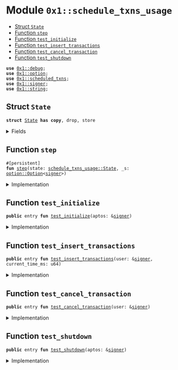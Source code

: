 
<a id="0x1_schedule_txns_usage"></a>

# Module `0x1::schedule_txns_usage`



-  [Struct `State`](#0x1_schedule_txns_usage_State)
-  [Function `step`](#0x1_schedule_txns_usage_step)
-  [Function `test_initialize`](#0x1_schedule_txns_usage_test_initialize)
-  [Function `test_insert_transactions`](#0x1_schedule_txns_usage_test_insert_transactions)
-  [Function `test_cancel_transaction`](#0x1_schedule_txns_usage_test_cancel_transaction)
-  [Function `test_shutdown`](#0x1_schedule_txns_usage_test_shutdown)


<pre><code><b>use</b> <a href="../../aptos-stdlib/doc/debug.md#0x1_debug">0x1::debug</a>;
<b>use</b> <a href="../../aptos-stdlib/../move-stdlib/doc/option.md#0x1_option">0x1::option</a>;
<b>use</b> <a href="scheduled_txns.md#0x1_scheduled_txns">0x1::scheduled_txns</a>;
<b>use</b> <a href="../../aptos-stdlib/../move-stdlib/doc/signer.md#0x1_signer">0x1::signer</a>;
<b>use</b> <a href="../../aptos-stdlib/../move-stdlib/doc/string.md#0x1_string">0x1::string</a>;
</code></pre>



<a id="0x1_schedule_txns_usage_State"></a>

## Struct `State`



<pre><code><b>struct</b> <a href="schedule_txns_usage.md#0x1_schedule_txns_usage_State">State</a> <b>has</b> <b>copy</b>, drop, store
</code></pre>



<details>
<summary>Fields</summary>


<dl>
<dt>
<code>value: u64</code>
</dt>
<dd>

</dd>
</dl>


</details>

<a id="0x1_schedule_txns_usage_step"></a>

## Function `step`



<pre><code>#[persistent]
<b>fun</b> <a href="schedule_txns_usage.md#0x1_schedule_txns_usage_step">step</a>(state: <a href="schedule_txns_usage.md#0x1_schedule_txns_usage_State">schedule_txns_usage::State</a>, _s: <a href="../../aptos-stdlib/../move-stdlib/doc/option.md#0x1_option_Option">option::Option</a>&lt;<a href="../../aptos-stdlib/../move-stdlib/doc/signer.md#0x1_signer">signer</a>&gt;)
</code></pre>



<details>
<summary>Implementation</summary>


<pre><code><b>fun</b> <a href="schedule_txns_usage.md#0x1_schedule_txns_usage_step">step</a>(state: <a href="schedule_txns_usage.md#0x1_schedule_txns_usage_State">State</a>, _s: Option&lt;<a href="../../aptos-stdlib/../move-stdlib/doc/signer.md#0x1_signer">signer</a>&gt;) {
    <b>if</b> (state.value &lt; 10) {
        state.value = state.value + 1;
    }
}
</code></pre>



</details>

<a id="0x1_schedule_txns_usage_test_initialize"></a>

## Function `test_initialize`



<pre><code><b>public</b> entry <b>fun</b> <a href="schedule_txns_usage.md#0x1_schedule_txns_usage_test_initialize">test_initialize</a>(aptos: &<a href="../../aptos-stdlib/../move-stdlib/doc/signer.md#0x1_signer">signer</a>)
</code></pre>



<details>
<summary>Implementation</summary>


<pre><code><b>public</b> entry <b>fun</b> <a href="schedule_txns_usage.md#0x1_schedule_txns_usage_test_initialize">test_initialize</a>(aptos: &<a href="../../aptos-stdlib/../move-stdlib/doc/signer.md#0x1_signer">signer</a>) {
    <a href="scheduled_txns.md#0x1_scheduled_txns_initialize">scheduled_txns::initialize</a>(aptos);
}
</code></pre>



</details>

<a id="0x1_schedule_txns_usage_test_insert_transactions"></a>

## Function `test_insert_transactions`



<pre><code><b>public</b> entry <b>fun</b> <a href="schedule_txns_usage.md#0x1_schedule_txns_usage_test_insert_transactions">test_insert_transactions</a>(user: &<a href="../../aptos-stdlib/../move-stdlib/doc/signer.md#0x1_signer">signer</a>, current_time_ms: u64)
</code></pre>



<details>
<summary>Implementation</summary>


<pre><code><b>public</b> entry <b>fun</b> <a href="schedule_txns_usage.md#0x1_schedule_txns_usage_test_insert_transactions">test_insert_transactions</a>(user: &<a href="../../aptos-stdlib/../move-stdlib/doc/signer.md#0x1_signer">signer</a>, current_time_ms: u64) {
    <a href="../../aptos-stdlib/doc/debug.md#0x1_debug_print">debug::print</a>(&<a href="../../aptos-stdlib/../move-stdlib/doc/string.md#0x1_string_utf8">string::utf8</a>(b"test_insert_transactions"));
    <b>let</b> state = <a href="schedule_txns_usage.md#0x1_schedule_txns_usage_State">State</a> { value: 8 };
    <b>let</b> foo = |s: Option&lt;<a href="../../aptos-stdlib/../move-stdlib/doc/signer.md#0x1_signer">signer</a>&gt;| <a href="schedule_txns_usage.md#0x1_schedule_txns_usage_step">step</a>(state, s);

    <b>let</b> txn1 = <a href="scheduled_txns.md#0x1_scheduled_txns_new_scheduled_transaction">scheduled_txns::new_scheduled_transaction</a>(
        <a href="../../aptos-stdlib/../move-stdlib/doc/signer.md#0x1_signer_address_of">signer::address_of</a>(user),
        current_time_ms + 100000,
        0,
        20,
        <b>false</b>,
        foo
    );
    <b>let</b> txn2 = <a href="scheduled_txns.md#0x1_scheduled_txns_new_scheduled_transaction">scheduled_txns::new_scheduled_transaction</a>(
        <a href="../../aptos-stdlib/../move-stdlib/doc/signer.md#0x1_signer_address_of">signer::address_of</a>(user),
        current_time_ms + 200000,
        0,
        20,
        <b>false</b>,
        foo
    );
    <b>let</b> txn3 = <a href="scheduled_txns.md#0x1_scheduled_txns_new_scheduled_transaction">scheduled_txns::new_scheduled_transaction</a>(
        <a href="../../aptos-stdlib/../move-stdlib/doc/signer.md#0x1_signer_address_of">signer::address_of</a>(user),
        current_time_ms + 300000,
        0,
        20,
        <b>false</b>,
        foo
    );

    <a href="scheduled_txns.md#0x1_scheduled_txns_insert">scheduled_txns::insert</a>(user, txn1);
    <a href="scheduled_txns.md#0x1_scheduled_txns_insert">scheduled_txns::insert</a>(user, txn2);
    <a href="scheduled_txns.md#0x1_scheduled_txns_insert">scheduled_txns::insert</a>(user, txn3);

    //<b>assert</b>!(3 == <a href="scheduled_txns.md#0x1_scheduled_txns_get_num_txns">scheduled_txns::get_num_txns</a>(), <a href="scheduled_txns.md#0x1_scheduled_txns_get_num_txns">scheduled_txns::get_num_txns</a>());
}
</code></pre>



</details>

<a id="0x1_schedule_txns_usage_test_cancel_transaction"></a>

## Function `test_cancel_transaction`



<pre><code><b>public</b> entry <b>fun</b> <a href="schedule_txns_usage.md#0x1_schedule_txns_usage_test_cancel_transaction">test_cancel_transaction</a>(user: &<a href="../../aptos-stdlib/../move-stdlib/doc/signer.md#0x1_signer">signer</a>)
</code></pre>



<details>
<summary>Implementation</summary>


<pre><code><b>public</b> entry <b>fun</b> <a href="schedule_txns_usage.md#0x1_schedule_txns_usage_test_cancel_transaction">test_cancel_transaction</a>(user: &<a href="../../aptos-stdlib/../move-stdlib/doc/signer.md#0x1_signer">signer</a>) {
    //<a href="scheduled_txns.md#0x1_scheduled_txns_cancel">scheduled_txns::cancel</a>(user, key);
}
</code></pre>



</details>

<a id="0x1_schedule_txns_usage_test_shutdown"></a>

## Function `test_shutdown`



<pre><code><b>public</b> entry <b>fun</b> <a href="schedule_txns_usage.md#0x1_schedule_txns_usage_test_shutdown">test_shutdown</a>(aptos: &<a href="../../aptos-stdlib/../move-stdlib/doc/signer.md#0x1_signer">signer</a>)
</code></pre>



<details>
<summary>Implementation</summary>


<pre><code><b>public</b> entry <b>fun</b> <a href="schedule_txns_usage.md#0x1_schedule_txns_usage_test_shutdown">test_shutdown</a>(aptos: &<a href="../../aptos-stdlib/../move-stdlib/doc/signer.md#0x1_signer">signer</a>) {
    <a href="scheduled_txns.md#0x1_scheduled_txns_shutdown">scheduled_txns::shutdown</a>(aptos);
}
</code></pre>



</details>


[move-book]: https://aptos.dev/move/book/SUMMARY
